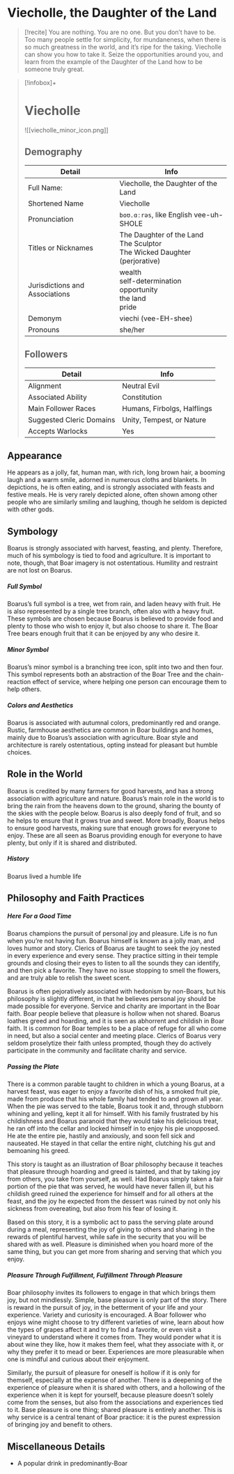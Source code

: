 # Viecholle, the Daughter of the Land

>[!recite] You are nothing. You are no one. But you don’t have to be. Too many people settle for simplicity, for mundaneness, when there is so much greatness in the world, and it’s ripe for the taking. Viecholle can show you how to take it. Seize the opportunities around you, and learn from the example of the Daughter of the Land how to be someone truly great.

>[!infobox]+
># **Viecholle**
>![[viecholle_minor_icon.png]]
>## Demography
>|Detail|Info|
>|--|--|
>|Full Name:|Viecholle, the Daughter of the Land|
>|Shortened Name|Viecholle|
>|Pronunciation|`boʊ.ɑːrəs`, like English vee-uh-SHOLE|
>|Titles or Nicknames|The Daughter of the Land<br>The Sculptor<br>The Wicked Daughter (perjorative)|
>|Jurisdictions and Associations|wealth<br>self-determination<br>opportunity<br>the land<br>pride|
>|Demonym|viechi (vee-EH-shee)|
>|Pronouns|she/her|
>
>## Followers
>|Detail|Info|
>|--|--|
>|Alignment|Neutral Evil|
>|Associated Ability|Constitution|
>|Main Follower Races|Humans, Firbolgs, Halflings|
>|Suggested Cleric Domains|Unity, Tempest, or Nature|
>|Accepts Warlocks|Yes|

## Appearance

He appears as a jolly, fat, human man, with rich, long brown hair, a booming laugh and a warm smile, adorned in numerous cloths and blankets. In depictions, he is often eating, and is strongly associated with feasts and festive meals. He is very rarely depicted alone, often shown among other people who are similarly smiling and laughing, though he seldom is depicted with other gods.

## Symbology

Boarus is strongly associated with harvest, feasting, and plenty. Therefore, much of his symbology is tied to food and agriculture. It is important to note, though, that Boar imagery is not ostentatious. Humility and restraint are not lost on Boarus.

##### Full Symbol

Boarus’s full symbol is a tree, wet from rain, and laden heavy with fruit. He is also represented by a single tree branch, often also with a heavy fruit. These symbols are chosen because Boarus is believed to provide food and plenty to those who wish to enjoy it, but also choose to share it. The Boar Tree bears enough fruit that it can be enjoyed by any who desire it.

##### Minor Symbol

Boarus’s minor symbol is a branching tree icon, split into two and then four. This symbol represents both an abstraction of the Boar Tree and the chain-reaction effect of service, where helping one person can encourage them to help others.

##### Colors and Aesthetics

Boarus is associated with autumnal colors, predominantly red and orange. Rustic, farmhouse aesthetics are common in Boar buildings and homes, mainly due to Boarus’s association with agriculture. Boar style and architecture is rarely ostentatious, opting instead for pleasant but humble choices.

  

## Role in the World

Boarus is credited by many farmers for good harvests, and has a strong association with agriculture and nature. Boarus’s main role in the world is to bring the rain from the heavens down to the ground, sharing the bounty of the skies with the people below. Boarus is also deeply fond of fruit, and so he helps to ensure that it grows true and sweet. More broadly, Boarus helps to ensure good harvests, making sure that enough grows for everyone to enjoy. These are all seen as Boarus providing enough for everyone to have plenty, but only if it is shared and distributed.

##### History

Boarus lived a humble life 

## Philosophy and Faith Practices

##### Here For a Good Time

Boarus champions the pursuit of personal joy and pleasure. Life is no fun when you’re not having fun. Boarus himself is known as a jolly man, and loves humor and story. Clerics of Boarus are taught to seek the joy nested in every experience and every sense. They practice sitting in their temple grounds and closing their eyes to listen to all the sounds they can identify, and then pick a favorite. They have no issue stopping to smell the flowers, and are truly able to relish the sweet scent.

Boarus is often pejoratively associated with hedonism by non-Boars, but his philosophy is slightly different, in that he believes personal joy should be made possible for everyone. Service and charity are important in the Boar faith. Boar people believe that pleasure is hollow when not shared. Boarus loathes greed and hoarding, and it is seen as abhorrent and childish in Boar faith. It is common for Boar temples to be a place of refuge for all who come in need, but also a social center and meeting place. Clerics of Boarus very seldom proselytize their faith unless prompted, though they do actively participate in the community and facilitate charity and service.

##### Passing the Plate

There is a common parable taught to children in which a young Boarus, at a harvest feast, was eager to enjoy a favorite dish of his, a smoked fruit pie, made from produce that his whole family had tended to and grown all year. When the pie was served to the table, Boarus took it and, through stubborn whining and yelling, kept it all for himself. With his family frustrated by his childishness and Boarus paranoid that they would take his delicious treat, he ran off into the cellar and locked himself in to enjoy his pie unopposed. He ate the entire pie, hastily and anxiously, and soon fell sick and nauseated. He stayed in that cellar the entire night, clutching his gut and bemoaning his greed.

This story is taught as an illustration of Boar philosophy because it teaches that pleasure through hoarding and greed is tainted, and that by taking joy from others, you take from yourself, as well. Had Boarus simply taken a fair portion of the pie that was served, he would have never fallen ill, but his childish greed ruined the experience for himself and for all others at the feast, and the joy he expected from the dessert was ruined by not only his sickness from overeating, but also from his fear of losing it.

Based on this story, it is a symbolic act to pass the serving plate around during a meal, representing the joy of giving to others and sharing in the rewards of plentiful harvest, while safe in the security that you will be shared with as well. Pleasure is diminished when you hoard more of the same thing, but you can get more from sharing and serving that which you enjoy.

##### Pleasure Through Fulfillment, Fulfillment Through Pleasure

Boar philosophy invites its followers to engage in that which brings them joy, but not mindlessly. Simple, base pleasure is only part of the story. There is reward in the pursuit of joy, in the betterment of your life and your experience. Variety and curiosity is encouraged. A Boar follower who enjoys wine might choose to try different varieties of wine, learn about how the types of grapes affect it and try to find a favorite, or even visit a vineyard to understand where it comes from. They would ponder what it is about wine they like, how it makes them feel, what they associate with it, or why they prefer it to mead or beer. Experiences are more pleasurable when one is mindful and curious about their enjoyment.

Similarly, the pursuit of pleasure for oneself is hollow if it is only for themself, especially at the expense of another. There is a deepening of the experience of pleasure when it is shared with others, and a hollowing of the experience when it is kept for yourself, because pleasure doesn’t solely come from the senses, but also from the associations and experiences tied to it. Base pleasure is one thing; shared pleasure is entirely another. This is why service is a central tenant of Boar practice: it is the purest expression of bringing joy and benefit to others.

  

## Miscellaneous Details

-   A popular drink in predominantly-Boar